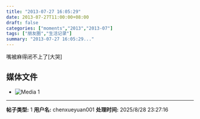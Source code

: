 ```yaml
---
title: "2013-07-27 16:05:29"
date: 2013-07-27T11:00:00+08:00
draft: false
categories: ["moments","2013","2013-07"]
tags: ["朋友圈","生活记录"]
summary: "2013-07-27 16:05:29..."
---
```


嘴被麻得闭不上了[大哭]

## 媒体文件

- ![Media 1](/Moments/photos/2013-07-27/201307271605290.jpg)

---

**帖子类型:** 1
**用户名:** chenxueyuan001
**处理时间:** 2025/8/28 23:27:16